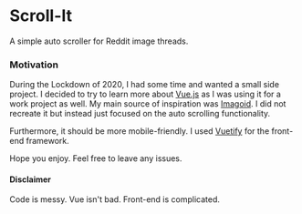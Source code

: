 # Scroll-It
A simple auto scroller for Reddit image threads.


### Motivation
During the Lockdown of 2020, I had some time and wanted a small side project. I decided to try to learn more about [Vue.js](https://vuejs.org/) as I was using it for a work
project as well. My main source of inspiration was [Imagoid](http://www.imagoid.com/). I did not recreate it but instead just focused on the auto scrolling
functionality.

Furthermore, it should be more mobile-friendly. I used [Vuetify](https://vuetifyjs.com/en/) for the front-end framework.

Hope you enjoy. Feel free to leave any issues.


#### Disclaimer
Code is messy. Vue isn't bad. Front-end is complicated.

